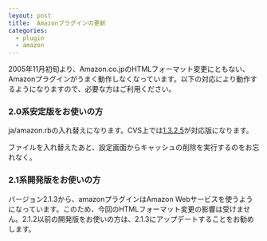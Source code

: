 ```yaml
---
leyout: post
title:  Amazonプラグインの更新
categories:
  - plugin
  - amazon
---
```

2005年11月初旬より、Amazon.co.jpのHTMLフォーマット変更にともない、Amazonプラグインがうまく動作しなくなっています。以下の対応により動作するようになりますので、必要な方はご利用ください。

### 2.0系安定版をお使いの方
ja/amazon.rbの入れ替えになります。CVS上では[1.3.2.5](http://cvs.sourceforge.net/viewcvs.py/tdiary/plugin/ja/amazon.rb?rev=1.3.2.5&only_with_tag=Stable-2_0&view=markup)が対応版になります。

ファイルを入れ替えたあと、設定画面からキャッシュの削除を実行するのをお忘れなく。

### 2.1系開発版をお使いの方
バージョン2.1.3から、amazonプラグインはAmazon Webサービスを使うようになっています。このため、今回のHTMLフォーマット変更の影響は受けません。2.1.2以前の開発版をお使いの方は、2.1.3にアップデートすることをお勧めします。

